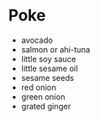 # Poke

- avocado
- salmon or ahi-tuna
- little soy sauce
- little sesame oil
- sesame seeds
- red onion
- green onion
- grated ginger
